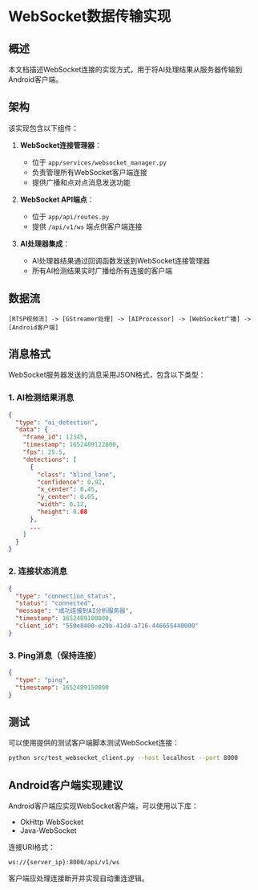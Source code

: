 # WebSocket数据传输实现

## 概述

本文档描述WebSocket连接的实现方式，用于将AI处理结果从服务器传输到Android客户端。

## 架构

该实现包含以下组件：

1. **WebSocket连接管理器**：
   - 位于 `app/services/websocket_manager.py`
   - 负责管理所有WebSocket客户端连接
   - 提供广播和点对点消息发送功能

2. **WebSocket API端点**：
   - 位于 `app/api/routes.py`
   - 提供 `/api/v1/ws` 端点供客户端连接

3. **AI处理器集成**：
   - AI处理器结果通过回调函数发送到WebSocket连接管理器
   - 所有AI检测结果实时广播给所有连接的客户端

## 数据流

```
[RTSP视频流] -> [GStreamer处理] -> [AIProcessor] -> [WebSocket广播] -> [Android客户端]
```

## 消息格式

WebSocket服务器发送的消息采用JSON格式，包含以下类型：

### 1. AI检测结果消息

```json
{
  "type": "ai_detection",
  "data": {
    "frame_id": 12345,
    "timestamp": 1652489122000,
    "fps": 25.5,
    "detections": [
      {
        "class": "blind_lane",
        "confidence": 0.92,
        "x_center": 0.45,
        "y_center": 0.65,
        "width": 0.12,
        "height": 0.08
      },
      ... 
    ]
  }
}
```

### 2. 连接状态消息

```json
{
  "type": "connection_status",
  "status": "connected",
  "message": "成功连接到AI分析服务器",
  "timestamp": 1652489100000,
  "client_id": "550e8400-e29b-41d4-a716-446655440000"
}
```

### 3. Ping消息（保持连接）

```json
{
  "type": "ping",
  "timestamp": 1652489150000
}
```

## 测试

可以使用提供的测试客户端脚本测试WebSocket连接：

```bash
python src/test_websocket_client.py --host localhost --port 8000
```

## Android客户端实现建议

Android客户端应实现WebSocket客户端，可以使用以下库：
* OkHttp WebSocket
* Java-WebSocket

连接URI格式：
```
ws://{server_ip}:8000/api/v1/ws
```

客户端应处理连接断开并实现自动重连逻辑。

